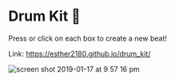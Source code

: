 # Drum Kit 🥁

Press or click on each box to create a new beat!

Link: https://esther2180.github.io/drum_kit/

![screen shot 2019-01-17 at 9 57 16 pm](https://user-images.githubusercontent.com/35313629/51368331-d3634300-1aa3-11e9-97df-4f0020c8f72e.png)
